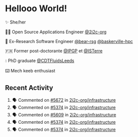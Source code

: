 # Hellooo World!

✨ She/her

👩‍💻 Open Source Applications Engineer [@2i2c-org](https://2i2c.org/)

🐻 Ex-Research Software Engineer [@bear-rsg](https://github.com/bear-rsg) [@baskerville-hpc](https://github.com/baskerville-hpc) 

🇫🇷 Former post-doctorante [@IPGP](https://github.com/IPGP) et [@ISTerre](https://www.isterre.fr/) 

💧 PhD graduate [@CDTFluidsLeeds](https://fluid-dynamics.leeds.ac.uk/) 

⌨️ Mech keeb enthusiast 

## Recent Activity 

<!--START_SECTION:activity-->
1. 🗣 Commented on [#5672](https://github.com/2i2c-org/infrastructure/issues/5672#issuecomment-2714680850) in [2i2c-org/infrastructure](https://github.com/2i2c-org/infrastructure)
2. 🗣 Commented on [#5374](https://github.com/2i2c-org/infrastructure/issues/5374#issuecomment-2713780079) in [2i2c-org/infrastructure](https://github.com/2i2c-org/infrastructure)
3. 🗣 Commented on [#5609](https://github.com/2i2c-org/infrastructure/issues/5609#issuecomment-2713734554) in [2i2c-org/infrastructure](https://github.com/2i2c-org/infrastructure)
4. 🗣 Commented on [#5374](https://github.com/2i2c-org/infrastructure/issues/5374#issuecomment-2713691213) in [2i2c-org/infrastructure](https://github.com/2i2c-org/infrastructure)
5. 🗣 Commented on [#5374](https://github.com/2i2c-org/infrastructure/issues/5374#issuecomment-2713643753) in [2i2c-org/infrastructure](https://github.com/2i2c-org/infrastructure)
<!--END_SECTION:activity-->
